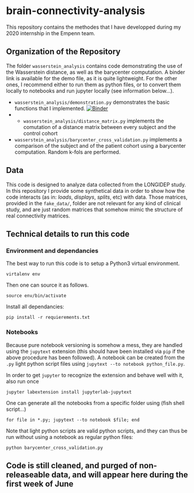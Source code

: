 # brain-connectivity-analysis

This repository contains the methodes that I have developped during my 2020
internship in the Empenn team.

## Organization of the Repository
The folder `wasserstein_analysis` contains code demonstrating the use of
the Wasserstein distance, as well as the barycenter computation. A binder
link is available for the demo file, as it is quite lightweight. For the
other ones, I recommend either to run them as python files, or to convert
them locally to notebooks and run jupyter locally (see information below…).

* `wasserstein_analysis/demonstration.py` demonstrates the basic functions that I implemented. [![Binder](https://mybinder.org/badge_logo.svg)](https://mybinder.org/v2/gh/little-nem/brain-connectivity-analysis/master?filepath=wasserstein_analysis%2Fdemonstration.ipynb)
* * `wasserstein_analysis/distance_matrix.py` implements the comutation of a
distance matrix between every subject and the control cohort
* `wasserstein_analysis/barycenter_cross_validation.py` implements a comparison
of the subject and of the patient cohort using a barycenter computation. Random
k-fols are performed.

## Data
This code is designed to analyze data collected from the LONGIDEP study. In
this repository I provide some synthetical data in order to show how the
code interacts (as in: *loads*, *displays*, *splits*, etc) with data. Those
matrices, provided in the `fake_data/`, folder are not relevant for any
kind of clinical study, and are just random matrices that somehow mimic the
structure of real connectivity matrices.

## Technical details to run this code

### Environment and dependancies

The best way to run this code is to setup a Python3 virtual environment.

```
virtalenv env
```

Then one can source it as follows.

```
source env/bin/activate
```

Install all dependancies:

```
pip install -r requierements.txt
```

### Notebooks

Because pure notebook versioning is somehow a mess, they are handled using
the `jupytext` extension (this should have been installed via `pip` if the
above procedure has been followed). A notebook can be created from the `.py`
light python script files using `jupytext --to notebook python_file.py`.

In order to get `jupyter` to recognize the extension and behave well with it,
also run once
```
jupyter labextension install jupyterlab-jupytext
```

One can generate all the notebooks from a specific folder using (fish shell script...)

```
for file in *.py; jupytext --to notebook $file; end
```

Note that light python scripts are valid python scripts, and they can thus be
run without using a notebook as regular python files:

```
python barycenter_cross_validation.py
```


## Code is still cleaned, and purged of non-releaseable data, and will appear here during the first week of June
